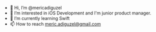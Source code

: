 - 👋 Hi, I’m @mericadiguzel
- 👀 I’m interested in iOS Development and I'm junior product manager.
- 🌱 I’m currently learning Swift
- 📫 How to reach meric.adiguzel@gmail.com

<!---
mericadiguzel/mericadiguzel is a ✨ special ✨ repository because its `README.md` (this file) appears on your GitHub profile.
You can click the Preview link to take a look at your changes.
--->
